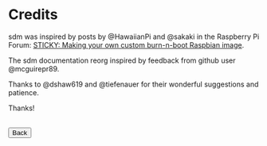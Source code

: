 # Credits

sdm was inspired by posts by @HawaiianPi and @sakaki in the Raspberry Pi Forum: [STICKY: Making your own custom burn-n-boot Raspbian image](https://www.raspberrypi.org/forums/viewtopic.php?f=63&t=231762).

The sdm documentation reorg inspired by feedback from github user @mcguirepr89.

Thanks to @dshaw619 and @tiefenauer for their wonderful suggestions and patience.

Thanks!

<br>
<form>
<input type="button" value="Back" onclick="history.back()">
</form>
